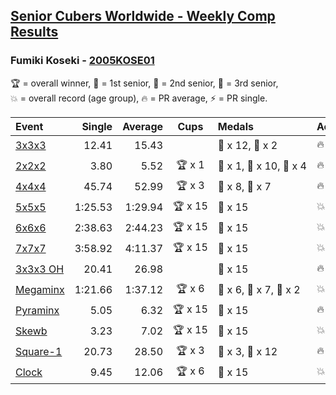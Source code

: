 <style>table {white-space: nowrap;}</style>

## [Senior Cubers Worldwide - Weekly Comp Results](/scw-comp/results/)
### Fumiki Koseki - [2005KOSE01](https://www.worldcubeassociation.org/persons/2005KOSE01)

<span style="white-space: nowrap;">🏆 = overall winner</span>, <span style="white-space: nowrap;">🥇 = 1st senior</span>, <span style="white-space: nowrap;">🥈 = 2nd senior</span>, <span style="white-space: nowrap;">🥉 = 3rd senior</span>, <span style="white-space: nowrap;">💥 = overall record (age group)</span>, <span style="white-space: nowrap;">🔥 = PR average</span>, <span style="white-space: nowrap;">⚡ = PR single</span>.

| Event | Single | Average | Cups | Medals | Achievements|
| :-- | --: | --: | :--: | :-- | :-- |
| [3x3x3](333.md) | 12.41 | 15.43 |  | 🥈 x 12, 🥉 x 2 | 🔥 x 5, ⚡ x 3 |
| [2x2x2](222.md) | 3.80 | 5.52 | 🏆 x 1 | 🥇 x 1, 🥈 x 10, 🥉 x 4 | 🔥 x 5, ⚡ x 3 |
| [4x4x4](444.md) | 45.74 | 52.99 | 🏆 x 3 | 🥇 x 8, 🥈 x 7 | 🔥 x 3, ⚡ x 3 |
| [5x5x5](555.md) | 1:25.53 | 1:29.94 | 🏆 x 15 | 🥇 x 15 | 💥 x 6, 🔥 x 6, ⚡ x 3 |
| [6x6x6](666.md) | 2:38.63 | 2:44.23 | 🏆 x 15 | 🥇 x 15 | 💥 x 2, 🔥 x 2, ⚡ x 2 |
| [7x7x7](777.md) | 3:58.92 | 4:11.37 | 🏆 x 15 | 🥇 x 15 | 💥 x 6, 🔥 x 3, ⚡ x 5 |
| [3x3x3 OH](333oh.md) | 20.41 | 26.98 |  | 🥈 x 15 | 🔥 x 5, ⚡ x 5 |
| [Megaminx](minx.md) | 1:21.66 | 1:37.12 | 🏆 x 6 | 🥇 x 6, 🥈 x 7, 🥉 x 2 | 💥 x 2, 🔥 x 3, ⚡ x 1 |
| [Pyraminx](pyram.md) | 5.05 | 6.32 | 🏆 x 15 | 🥇 x 15 | 🔥 x 5, ⚡ x 3 |
| [Skewb](skewb.md) | 3.23 | 7.02 | 🏆 x 15 | 🥇 x 15 | 💥 x 3, 🔥 x 3, ⚡ x 4 |
| [Square-1](sq1.md) | 20.73 | 28.50 | 🏆 x 3 | 🥇 x 3, 🥈 x 12 | 🔥 x 6, ⚡ x 3 |
| [Clock](clock.md) | 9.45 | 12.06 | 🏆 x 6 | 🥇 x 15 | 💥 x 4, 🔥 x 5, ⚡ x 4 |

<!-- Global site tag (gtag.js) - Google Analytics -->
<script async src="https://www.googletagmanager.com/gtag/js?id=UA-86348435-3"></script>
<script>window.dataLayer = window.dataLayer || []; function gtag() {dataLayer.push(arguments);} gtag('js', new Date()); gtag('config', 'UA-86348435-3');</script>

